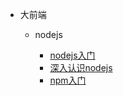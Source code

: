 * 大前端

	* nodejs

		* [nodejs入门](知识笔记/大前端/nodejs/nodejs入门.md)
		* [深入认识nodejs](知识笔记/大前端/nodejs/深入认识nodejs.md)
		* [npm入门](知识笔记/大前端/nodejs/npm入门.md)


